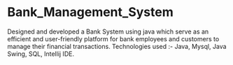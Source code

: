 # Bank_Management_System
Designed and developed a Bank System using java which serve as an efficient and user-friendly platform for bank employees and customers to manage their financial transactions.
Technologies used :- Java, Mysql, Java Swing, SQL, Intellij IDE.
